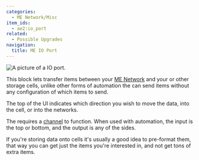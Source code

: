 ```yaml
---
categories:
  - ME Network/Misc
item_ids:
  - ae2:io_port
related:
  - Possible Upgrades
navigation:
  title: ME IO Port
---
```


![A picture of a IO port.](../../../../public/assets/large/io_port.png)

This block lets transfer items between your [ME Network](../../me-network.md) and your <ItemLink id="item_storage_cell_1k" /> or other storage cells,
unlike other forms of automation the <ItemLink id="io_port" /> can send items without any configuration of which items to send.

The top of the UI indicates which direction you wish to move the data, into the cell, or into the networks.

The <ItemLink id="io_port"/> requires a [channel](../channels.md) to function. When used with automation, the
input is the top or bottom, and the output is any of the sides.

If you're storing data onto cells it's usually a good idea to pre-format them,
that way you can get just the items you're interested in, and not get tons of
extra items.

<RecipeFor id="io_port" />
